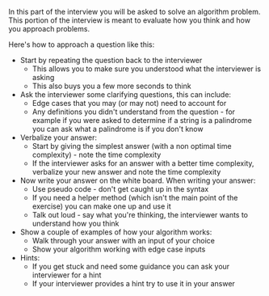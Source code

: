 In this part of the interview you will be asked to solve an algorithm problem. This portion of the interview is meant to evaluate how you think and how you approach problems.

  

Here's how to approach a question like this:

-   Start by repeating the question back to the interviewer
    -   This allows you to make sure you understood what the interviewer is asking
    -   This also buys you a few more seconds to think
-   Ask the interviewer some clarifying questions, this can include:
    -   Edge cases that you may (or may not) need to account for
    -   Any definitions you didn't understand from the question - for example if you were asked to determine if a string is a palindrome you can ask what a palindrome is if you don't know
-   Verbalize your answer:
    -   Start by giving the simplest answer (with a non optimal time complexity) - note the time complexity
    -   If the interviewer asks for an answer with a better time complexity, verbalize your new answer and note the time complexity
-   Now write your answer on the white board. When writing your answer:
    -   Use pseudo code - don't get caught up in the syntax
    -   If you need a helper method (which isn't the main point of the exercise) you can make one up and use it
    -   Talk out loud - say what you're thinking, the interviewer wants to understand how you think
-   Show a couple of examples of how your algorithm works:
    -   Walk through your answer with an input of your choice
    -   Show your algorithm working with edge case inputs
-   Hints:
    -   If you get stuck and need some guidance you can ask your interviewer for a hint
    -   If your interviewer provides a hint try to use it in your answer